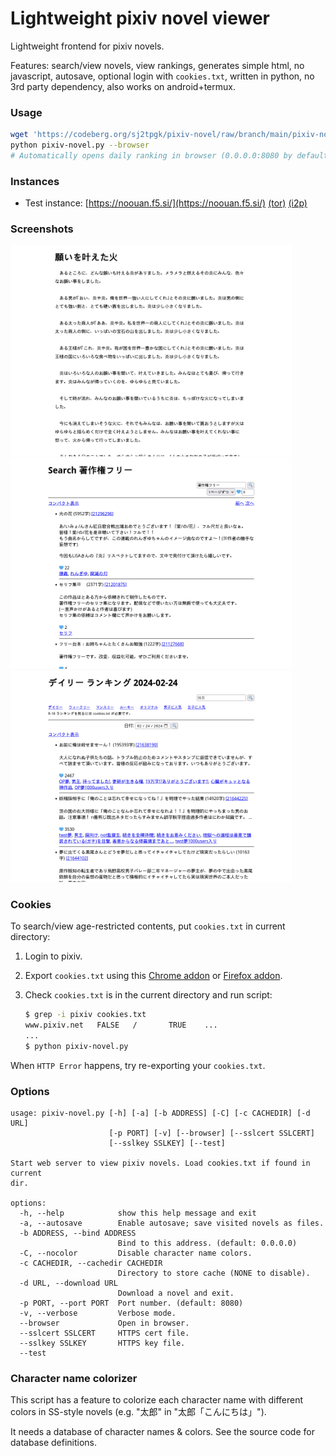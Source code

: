 <!--
TODO
- cache search result
- use external json for characters
- scroll down button
-->

<!--
md2html readme.md > readme.html
cat readme.md | awk '/@RUN/{while(substr($0,6)|getline out){print out}next}{print}'
-->

# Lightweight pixiv novel viewer

Lightweight frontend for pixiv novels.

Features: search/view novels, view rankings, generates simple html, no javascript, autosave, optional login with `cookies.txt`, written in python, no 3rd party dependency, also works on android+termux.

### Usage
``` sh
wget 'https://codeberg.org/sj2tpgk/pixiv-novel/raw/branch/main/pixiv-novel.py'
python pixiv-novel.py --browser
# Automatically opens daily ranking in browser (0.0.0.0:8080 by default)
```

### Instances

* Test instance:
  [https://noouan.f5.si/](https://noouan.f5.si/)
  [(tor)](http://bhwtqh42kcbzt3idsmnaklnbgeq2yhidnlxsndglrenz2etjc7yqcvqd.onion)
  [(i2p)](http://4xwgxkd27mor6xds4uh4qh3vwirdxh33lwdj2fecx2zdcmtcr7ua.b32.i2p)

### Screenshots
<img width="450" src="images/novel.png">
<img width="450" src="images/search.png">
<img width="450" src="images/top.png">

### Cookies
To search/view age-restricted contents, put `cookies.txt` in current directory:
1. Login to pixiv.
2. Export `cookies.txt` using this [Chrome addon](https://chrome.google.com/webstore/detail/get-cookiestxt/bgaddhkoddajcdgocldbbfleckgcbcid) or [Firefox addon](https://addons.mozilla.org/ja/firefox/addon/cookies-txt/).
3. Check `cookies.txt` is in the current directory and run script:

    ```sh
    $ grep -i pixiv cookies.txt
    www.pixiv.net   FALSE   /       TRUE    ...
    ...
    $ python pixiv-novel.py
    ```

When `HTTP Error` happens, try re-exporting your `cookies.txt`.

<!-- or use document.cookie in devtool -->

### Options
```
usage: pixiv-novel.py [-h] [-a] [-b ADDRESS] [-C] [-c CACHEDIR] [-d URL]
                      [-p PORT] [-v] [--browser] [--sslcert SSLCERT]
                      [--sslkey SSLKEY] [--test]

Start web server to view pixiv novels. Load cookies.txt if found in current
dir.

options:
  -h, --help            show this help message and exit
  -a, --autosave        Enable autosave; save visited novels as files.
  -b ADDRESS, --bind ADDRESS
                        Bind to this address. (default: 0.0.0.0)
  -C, --nocolor         Disable character name colors.
  -c CACHEDIR, --cachedir CACHEDIR
                        Directory to store cache (NONE to disable).
  -d URL, --download URL
                        Download a novel and exit.
  -p PORT, --port PORT  Port number. (default: 8080)
  -v, --verbose         Verbose mode.
  --browser             Open in browser.
  --sslcert SSLCERT     HTTPS cert file.
  --sslkey SSLKEY       HTTPS key file.
  --test
```

### Character name colorizer
This script has a feature to colorize each character name with different colors in SS-style novels (e.g. "太郎" in "太郎「こんにちは」").

It needs a database of character names & colors.
See the source code for database definitions.

